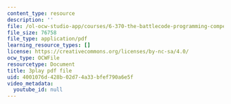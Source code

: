 ```yaml
---
content_type: resource
description: ''
file: /ol-ocw-studio-app/courses/6-370-the-battlecode-programming-competition-january-iap-2013/4001076d428b02d74a33bfef790a6e5f_g2NoQCEgsCM.pdf
file_size: 76758
file_type: application/pdf
learning_resource_types: []
license: https://creativecommons.org/licenses/by-nc-sa/4.0/
ocw_type: OCWFile
resourcetype: Document
title: 3play pdf file
uid: 4001076d-428b-02d7-4a33-bfef790a6e5f
video_metadata:
  youtube_id: null
---
```

